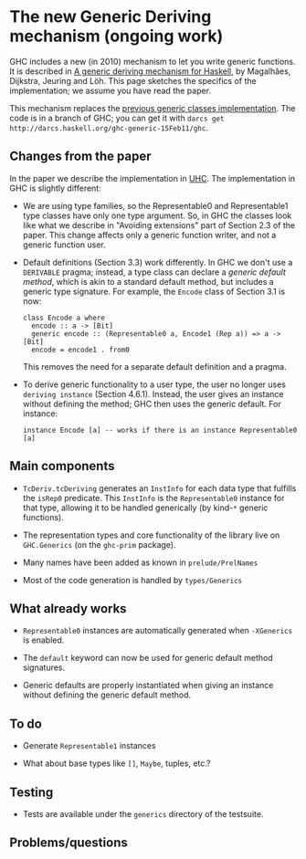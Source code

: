 # The new Generic Deriving mechanism (ongoing work)



GHC includes a new (in 2010) mechanism to let you write generic functions.  It is described in [
A generic deriving mechanism for Haskell](http://www.dreixel.net/research/pdf/gdmh_nocolor.pdf), by Magalhães, Dijkstra, Jeuring and Löh.  This page sketches the specifics of the implementation; we assume you have read the paper.



This mechanism replaces the [previous generic classes implementation](http://www.haskell.org/ghc/docs/6.12.2/html/users_guide/generic-classes.html). The code is in a branch of GHC; you can get it with `darcs get http://darcs.haskell.org/ghc-generic-15Feb11/ghc`.


## Changes from the paper



In the paper we describe the implementation in [
UHC](http://www.cs.uu.nl/wiki/UHC). The implementation in GHC is slightly different:


- We are using type families, so the Representable0 and Representable1 type classes have only one type argument. So, in GHC the classes look like what we describe in "Avoiding extensions" part of Section 2.3 of the paper. This change affects only a generic function writer, and not a generic function user.

- Default definitions (Section 3.3) work differently. In GHC we don't use a `DERIVABLE` pragma; instead, a type class can declare a *generic default method*, which is akin to a standard default method, but includes a generic type signature. For example, the `Encode` class of Section 3.1 is now:

  ```wiki
  class Encode a where
    encode :: a -> [Bit]
    generic encode :: (Representable0 a, Encode1 (Rep a)) => a -> [Bit]
    encode = encode1 . from0
  ```

  This removes the need for a separate default definition and a pragma.

- To derive generic functionality to a user type, the user no longer uses ``deriving instance`` (Section 4.6.1). Instead, the user gives an instance without defining the method; GHC then uses the generic default. For instance:

  ```wiki
  instance Encode [a] -- works if there is an instance Representable0 [a]
  ```


  


## Main components


- `TcDeriv.tcDeriving` generates an `InstInfo` for each data type that fulfills the `isRep0` predicate. This `InstInfo` is the `Representable0` instance for that type, allowing it to be handled generically (by kind-`*` generic functions).

- The representation types and core functionality of the library live on `GHC.Generics` (on the `ghc-prim` package).

- Many names have been added as known in `prelude/PrelNames`

- Most of the code generation is handled by `types/Generics`

## What already works


- `Representable0` instances are automatically generated when `-XGenerics` is enabled.

- The `default` keyword can now be used for generic default method signatures.

- Generic defaults are properly instantiated when giving an instance without defining the generic default method.

## To do


- Generate `Representable1` instances

- What about base types like `[]`, `Maybe`, tuples, etc.?

## Testing


- Tests are available under the `generics` directory of the testsuite.

## Problems/questions


